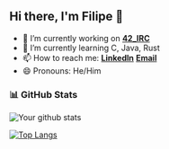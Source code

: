 ## Hi there, I'm Filipe 👋

- 🔭 I’m currently working on **[42_IRC]**
- 🌱 I’m currently learning C, Java, Rust
- 📫 How to reach me: **[Linkedln]**    **[Email]**
- 😄 Pronouns: He/Him

### 📊 GitHub Stats

![Your github stats](https://github-readme-stats.vercel.app/api?username=CanIBeFii&show_icons=true&theme=github_dark)

[![Top Langs](https://github-readme-stats.vercel.app/api/top-langs/?username=CanIBeFii&count_private=true&theme=github_dark&layout=compact)](https://github.com/anuraghazra/github-readme-stats)

[42_IRC]:https://github.com/micas2002/42_Irc
[Linkedln]:https://www.linkedin.com/in/filipe-vidal-mendes-ba982323a/
[Email]:filipe250502@gmail.com
